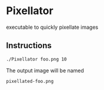 # Pixellator
executable to quickly pixellate images

## Instructions

```bash  
./Pixellator foo.png 10
```

The output image will be named 
```
pixellated-foo.png
```
